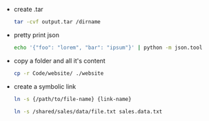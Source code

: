 - create .tar
    ```sh
    tar -cvf output.tar /dirname
    ```


- pretty print json
    ```sh
    echo '{"foo": "lorem", "bar": "ipsum"}' | python -m json.tool
    ```
    
    
 - copy a folder and all it's content
     ```sh
     cp -r Code/website/ ./website
     ```   
     
    
 - create a symbolic link
     ```sh
     ln -s {/path/to/file-name} {link-name}
     ```   
     ```sh
     ln -s /shared/sales/data/file.txt sales.data.txt
     ```  
    


